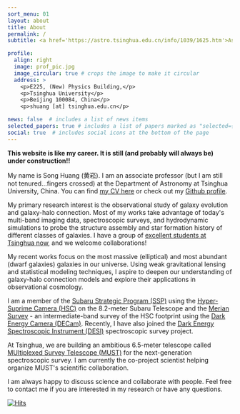 ```yaml
---
sort_menu: 01
layout: about
title: About
permalink: /
subtitle: <a href='https://astro.tsinghua.edu.cn/info/1039/1625.htm'>Associate Professor</a>, <a href='http://astro.tsinghua.edu.cn/'>Department of Astronomy, Tsinghua University</a> 

profile:
  align: right
  image: prof_pic.jpg
  image_circular: true # crops the image to make it circular
  address: >
    <p>E225, (New) Physics Building,</p>
    <p>Tsinghua University</p>
    <p>Beijing 100084, China</p>
    <p>shuang [at] tsinghua.edu.cn</p>

news: false  # includes a list of news items
selected_papers: true # includes a list of papers marked as "selected={true}"
social: true  # includes social icons at the bottom of the page
---
```


**This website is like my career. It is still (and probably will always be) under construction!!**

My name is Song Huang (黄崧). I am an associate professor (but I am still not tenured...fingers crossed) at the Department of Astronomy at Tsinghua University, China.  You can find [my CV here](https://dr-guangtou.github.io/assets/pdf/cv.pdf) or check out my [Github profile](https://github.com/dr-guangtou).

My primary research interest is the observational study of galaxy evolution and galaxy-halo connection. Most of my works take advantage of today's multi-band imaging data, spectroscopic surveys, and hydrodynamic simulations to probe the structure assembly and star formation history of different classes of galaxies. I have a group of [excellent students at Tsinghua now](https://dr-guangtou.github.io/group/), and we welcome collaborations! 

My recent works focus on the most massive (elliptical) and most abundant (dwarf galaxies) galaxies in our universe. Using weak gravitational lensing and statistical modeling techniques, I aspire to deepen our understanding of galaxy-halo connection models and explore their applications in observational cosmology.

I am a member of the [Subaru Strategic Program (SSP)](https://hsc-release.mtk.nao.ac.jp/doc/) using the [Hyper-Suprime Camera (HSC)](https://www.naoj.org/Projects/HSC/) on the 8.2-meter Subaru Telescope and the [Merian Survey](https://merian.sites.ucsc.edu/) - an intermediate-band survey of the HSC footprint using the [Dark Energy Camera (DECam)](https://noirlab.edu/science/programs/ctio/instruments/Dark-Energy-Camera). Recently, I have also joined the [Dark Energy Spectroscopic Instrument (DESI)](https://www.desi.lbl.gov/) spectroscopic survey project.

At Tsinghua, we are building an ambitious 6.5-meter telescope called [MUltiplexed Survey Telescope (MUST)](https://must.astro.tsinghua.edu.cn/must/) for the next-generation spectroscopic survey. I am currently the co-project scientist helping organize MUST's scientific collaboration.

I am always happy to discuss science and collaborate with people. Feel free to contact me if you are interested in my research or have any questions.

[![Hits](https://hits.seeyoufarm.com/api/count/incr/badge.svg?url=https%3A%2F%2Fdr-guangtou.github.io&count_bg=%2379C83D&title_bg=%23555555&icon=&icon_color=%23A95A5A&title=hits&edge_flat=false)](https://hits.seeyoufarm.com)
